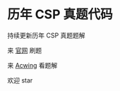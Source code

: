 # 历年 CSP 真题代码
持续更新历年 CSP 真题题解

来 [官网](https://csp.ccf.org.cn/csp/index.action) 刷题

来 [Acwing](https://www.acwing.com) 看题解

欢迎 star